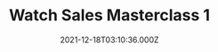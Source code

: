 ---
title: Watch Sales Masterclass 1
date: 2021-12-18T03:10:36.000Z
draft: false
language: en
description: How to maximise your sales and boost profits masterclass
type: page
layout: sales-training
---